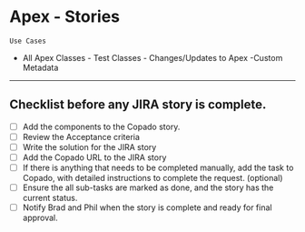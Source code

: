 # Apex - Stories

`Use Cases`

- All Apex Classes - Test Classes - Changes/Updates to Apex -Custom Metadata

---

## Checklist before any JIRA story is complete.

- [ ] Add the components to the Copado story.
- [ ] Review the Acceptance criteria
- [ ] Write the solution for the JIRA story
- [ ] Add the Copado URL to the JIRA story
- [ ] If there is anything that needs to be completed manually, add the task to Copado, with detailed instructions to complete the request. (optional)
- [ ] Ensure the all sub-tasks are marked as done, and the story has the current status.
- [ ] Notify Brad and Phil when the story is complete and ready for final approval.
